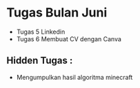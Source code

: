 # Tugas Bulan Juni
<!-- - Tugas 1 Algoritam Dasar (cth. membuat kopi) -->
<!-- - Tugas 2 Penjelasan C++ -->
<!-- - Tugas 3 Penjelasan C++ Kalkulator -->
<!-- - Tugas 4 Distro Linux -->
- Tugas 5 Linkedin
- Tugas 6 Membuat CV dengan Canva

## Hidden Tugas :
- Mengumpulkan hasil algoritma minecraft